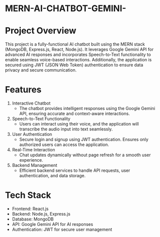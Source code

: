 # MERN-AI-CHATBOT-GEMINI-

 # Project Overview
This project is a fully-functional AI chatbot built using the MERN stack (MongoDB, Express.js, React, Node.js). It leverages Google Gemini API for advanced AI responses and incorporates Speech-to-Text functionality to enable seamless voice-based interactions. Additionally, the application is secured using JWT (JSON Web Token) authentication to ensure data privacy and secure communication.

#  Features
1. Interactive Chatbot
    * The chatbot provides intelligent responses using the Google Gemini API, ensuring accurate and context-aware interactions.
2. Speech-to-Text Functionality
    * Users can interact using their voice, and the application will transcribe the audio input into text seamlessly.
3. User Authentication
    * Secure login and signup using JWT authentication.
      Ensures only authorized users can access the application.
4. Real-Time Interaction
    * Chat updates dynamically without page refresh for a smooth user experience.
5. Backend Management
    * Efficient backend services to handle API requests, user authentication, and data storage.
# Tech Stack
* Frontend: React.js
* Backend: Node.js, Express.js
* Database: MongoDB
* API: Google Gemini API for AI responses
* Authentication: JWT for secure user management
